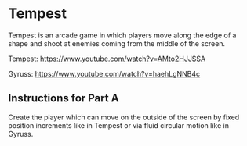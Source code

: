 # Tempest

Tempest is an arcade game in which players move along the edge of a shape and shoot at enemies coming from the middle of the screen.

Tempest:
https://www.youtube.com/watch?v=AMto2HJJSSA

Gyruss:
https://www.youtube.com/watch?v=haehLgNNB4c

## Instructions for Part A

Create the player which can move on the outside of the screen by fixed position increments like in Tempest or via fluid circular motion like in Gyruss.
